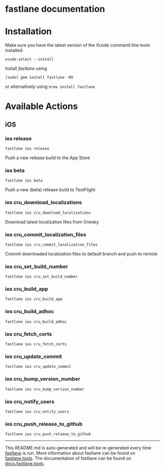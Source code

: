 fastlane documentation
================
# Installation

Make sure you have the latest version of the Xcode command line tools installed:

```
xcode-select --install
```

Install _fastlane_ using
```
[sudo] gem install fastlane -NV
```
or alternatively using `brew install fastlane`

# Available Actions
## iOS
### ios release
```
fastlane ios release
```
Push a new release build to the App Store
### ios beta
```
fastlane ios beta
```
Push a new (beta) release build to TestFlight
### ios cru_download_localizations
```
fastlane ios cru_download_localizations
```
Download latest localization files from Onesky
### ios cru_commit_localization_files
```
fastlane ios cru_commit_localization_files
```
Commit downloaded localization files to default branch and push to remote
### ios cru_set_build_number
```
fastlane ios cru_set_build_number
```

### ios cru_build_app
```
fastlane ios cru_build_app
```

### ios cru_build_adhoc
```
fastlane ios cru_build_adhoc
```

### ios cru_fetch_certs
```
fastlane ios cru_fetch_certs
```

### ios cru_update_commit
```
fastlane ios cru_update_commit
```

### ios cru_bump_version_number
```
fastlane ios cru_bump_version_number
```

### ios cru_notify_users
```
fastlane ios cru_notify_users
```

### ios cru_push_release_to_github
```
fastlane ios cru_push_release_to_github
```


----

This README.md is auto-generated and will be re-generated every time [fastlane](https://fastlane.tools) is run.
More information about fastlane can be found on [fastlane.tools](https://fastlane.tools).
The documentation of fastlane can be found on [docs.fastlane.tools](https://docs.fastlane.tools).
